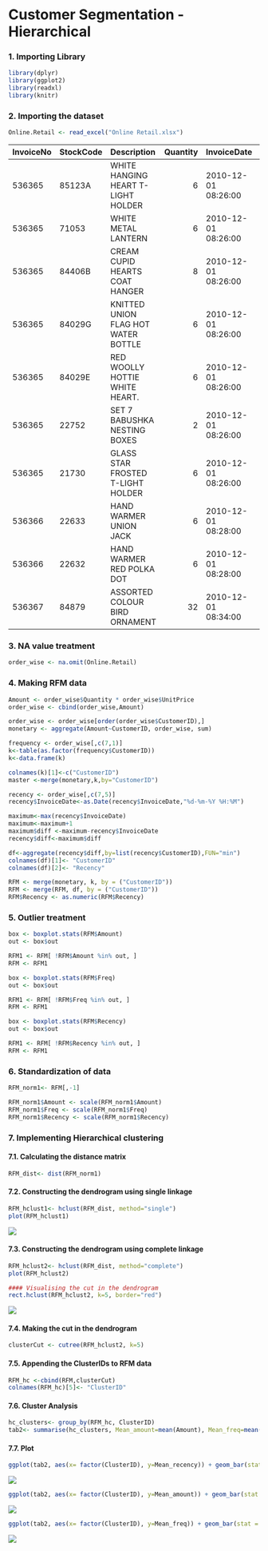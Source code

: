 Customer Segmentation - Hierarchical
================

### **1. Importing Library**

``` r
library(dplyr)
library(ggplot2)
library(readxl)
library(knitr)
```

### **2. Importing the dataset**

``` r
Online.Retail <- read_excel("Online Retail.xlsx")
```

| InvoiceNo | StockCode | Description                         | Quantity | InvoiceDate         | UnitPrice | CustomerID | Country        |
|:----------|:----------|:------------------------------------|---------:|:--------------------|----------:|-----------:|:---------------|
| 536365    | 85123A    | WHITE HANGING HEART T-LIGHT HOLDER  |        6 | 2010-12-01 08:26:00 |      2.55 |      17850 | United Kingdom |
| 536365    | 71053     | WHITE METAL LANTERN                 |        6 | 2010-12-01 08:26:00 |      3.39 |      17850 | United Kingdom |
| 536365    | 84406B    | CREAM CUPID HEARTS COAT HANGER      |        8 | 2010-12-01 08:26:00 |      2.75 |      17850 | United Kingdom |
| 536365    | 84029G    | KNITTED UNION FLAG HOT WATER BOTTLE |        6 | 2010-12-01 08:26:00 |      3.39 |      17850 | United Kingdom |
| 536365    | 84029E    | RED WOOLLY HOTTIE WHITE HEART.      |        6 | 2010-12-01 08:26:00 |      3.39 |      17850 | United Kingdom |
| 536365    | 22752     | SET 7 BABUSHKA NESTING BOXES        |        2 | 2010-12-01 08:26:00 |      7.65 |      17850 | United Kingdom |
| 536365    | 21730     | GLASS STAR FROSTED T-LIGHT HOLDER   |        6 | 2010-12-01 08:26:00 |      4.25 |      17850 | United Kingdom |
| 536366    | 22633     | HAND WARMER UNION JACK              |        6 | 2010-12-01 08:28:00 |      1.85 |      17850 | United Kingdom |
| 536366    | 22632     | HAND WARMER RED POLKA DOT           |        6 | 2010-12-01 08:28:00 |      1.85 |      17850 | United Kingdom |
| 536367    | 84879     | ASSORTED COLOUR BIRD ORNAMENT       |       32 | 2010-12-01 08:34:00 |      1.69 |      13047 | United Kingdom |

### **3. NA value treatment**

``` r
order_wise <- na.omit(Online.Retail)
```

### **4. Making RFM data**

``` r
Amount <- order_wise$Quantity * order_wise$UnitPrice
order_wise <- cbind(order_wise,Amount)

order_wise <- order_wise[order(order_wise$CustomerID),]
monetary <- aggregate(Amount~CustomerID, order_wise, sum)

frequency <- order_wise[,c(7,1)]
k<-table(as.factor(frequency$CustomerID))
k<-data.frame(k)

colnames(k)[1]<-c("CustomerID")
master <-merge(monetary,k,by="CustomerID")

recency <- order_wise[,c(7,5)]
recency$InvoiceDate<-as.Date(recency$InvoiceDate,"%d-%m-%Y %H:%M")

maximum<-max(recency$InvoiceDate)
maximum<-maximum+1
maximum$diff <-maximum-recency$InvoiceDate
recency$diff<-maximum$diff

df<-aggregate(recency$diff,by=list(recency$CustomerID),FUN="min")
colnames(df)[1]<- "CustomerID"
colnames(df)[2]<- "Recency"

RFM <- merge(monetary, k, by = ("CustomerID"))
RFM <- merge(RFM, df, by = ("CustomerID"))
RFM$Recency <- as.numeric(RFM$Recency)
```

### **5. Outlier treatment**

``` r
box <- boxplot.stats(RFM$Amount)
out <- box$out

RFM1 <- RFM[ !RFM$Amount %in% out, ]
RFM <- RFM1

box <- boxplot.stats(RFM$Freq)
out <- box$out

RFM1 <- RFM[ !RFM$Freq %in% out, ]
RFM <- RFM1

box <- boxplot.stats(RFM$Recency)
out <- box$out

RFM1 <- RFM[ !RFM$Recency %in% out, ]
RFM <- RFM1
```

### **6. Standardization of data**

``` r
RFM_norm1<- RFM[,-1]

RFM_norm1$Amount <- scale(RFM_norm1$Amount)
RFM_norm1$Freq <- scale(RFM_norm1$Freq)
RFM_norm1$Recency <- scale(RFM_norm1$Recency)
```

### **7. Implementing Hierarchical clustering**

#### **7.1. Calculating the distance matrix**

``` r
RFM_dist<- dist(RFM_norm1)
```

#### **7.2. Constructing the dendrogram using single linkage**

``` r
RFM_hclust1<- hclust(RFM_dist, method="single")
plot(RFM_hclust1)
```

![](hierarchical_clustering_files/figure-gfm/unnamed-chunk-9-1.png)<!-- -->

#### **7.3. Constructing the dendrogram using complete linkage**

``` r
RFM_hclust2<- hclust(RFM_dist, method="complete")
plot(RFM_hclust2)

#### Visualising the cut in the dendrogram
rect.hclust(RFM_hclust2, k=5, border="red")
```

![](hierarchical_clustering_files/figure-gfm/unnamed-chunk-10-1.png)<!-- -->

#### **7.4. Making the cut in the dendrogram**

``` r
clusterCut <- cutree(RFM_hclust2, k=5)
```

#### **7.5. Appending the ClusterIDs to RFM data**

``` r
RFM_hc <-cbind(RFM,clusterCut)
colnames(RFM_hc)[5]<- "ClusterID"
```

#### **7.6. Cluster Analysis**

``` r
hc_clusters<- group_by(RFM_hc, ClusterID)
tab2<- summarise(hc_clusters, Mean_amount=mean(Amount), Mean_freq=mean(Freq), Mean_recency=mean(Recency))
```

#### **7.7. Plot**

``` r
ggplot(tab2, aes(x= factor(ClusterID), y=Mean_recency)) + geom_bar(stat = "identity")
```

![](hierarchical_clustering_files/figure-gfm/unnamed-chunk-14-1.png)<!-- -->

``` r
ggplot(tab2, aes(x= factor(ClusterID), y=Mean_amount)) + geom_bar(stat = "identity")
```

![](hierarchical_clustering_files/figure-gfm/unnamed-chunk-14-2.png)<!-- -->

``` r
ggplot(tab2, aes(x= factor(ClusterID), y=Mean_freq)) + geom_bar(stat = "identity")
```

![](hierarchical_clustering_files/figure-gfm/unnamed-chunk-14-3.png)<!-- -->
